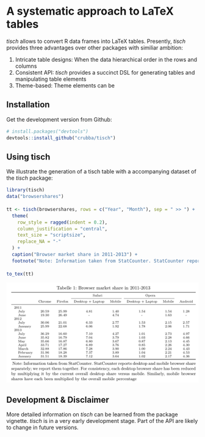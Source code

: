 # A systematic approach to LaTeX tables
*tisch* allows to convert R data frames into LaTeX tables. Presently, *tisch* provides three advantages over other packages with similiar ambition:

1. Intricate table designs: When the data  hierarchical order in the rows and columns 
2. Consistent API: *tisch* provides a succinct DSL for generating tables and manipulating table elements
3. Theme-based: Theme elements can be 

## Installation 
Get the development version from Github: 


```r
# install.packages("devtools")
devtools::install_github("crubba/tisch")
```

## Using tisch
We illustrate the generation of a tisch table with a accompanying dataset of the *tisch* package:


```r
library(tisch)
data("browsershares")

tt <- tisch(browsershares, rows = c("Year", "Month"), sep = " >> ") +
  theme(
    row_style = ragged(indent = 0.2),
    column_justification = "central",
    text_size = "scriptsize",
    replace_NA = "-"
  ) + 
  caption("Browser market share in 2011-2013") +
  footnote("Note: Information taken from StatCounter. StatCounter reports desktop and mobile browser share separately; we report them together. For consistency, each desktop browser share has been reduced by multiplying it by the current overall desktop share versus mobile. Similarly, mobile browser shares have each been multiplied by the overall mobile percentage")

to_tex(tt)
```

![tisch-output](tisch-output.png)

## Development & Disclaimer
More detailed information on *tisch* can be learned from the package vignette. *tisch* is in a very early development stage. Part of the API are likely to change in future versions. 
